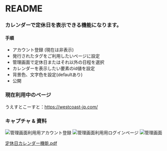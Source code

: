 # README

### カレンダーで定休日を表示できる機能になります。

#### 手順
- アカウント登録 (現在は非表示)
- 発行されたタグをご利用したいページに設定
- 管理画面で定休日またはそれ以外の日程を選択
- カレンダーを表示したい要素のid値を設定
- 背景色、文字色を設定(defaultあり)
- 公開

### 現在利用中のページ
うえすとこーすと：https://westcoast-jp.com/

### キャプチャ & 資料
![管理画面利用用アカウント登録](https://user-images.githubusercontent.com/105359638/172763547-24e76ed6-8041-40ff-a250-aab188f169df.png)
![管理画面利用用ログインページ](https://user-images.githubusercontent.com/105359638/172763550-f32d88ad-b937-4ab8-9c4a-65d90416581f.png)
![管理画面](https://user-images.githubusercontent.com/105359638/172763538-0b87fddc-3d92-4fc5-a922-dc378a60e3b5.png)


[定休日カレンダー機能.pdf](https://github.com/catsIsland/show_business_day/files/8866729/default.pdf)
